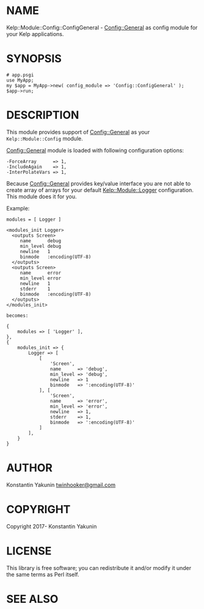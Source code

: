 # NAME

Kelp::Module::Config::ConfigGeneral - [Config::General](https://metacpan.org/pod/Config::General) as config module for your Kelp applications.

# SYNOPSIS

    # app.psgi
    use MyApp;
    my $app = MyApp->new( config_module => 'Config::ConfigGeneral' );
    $app->run;

# DESCRIPTION

This module provides support of [Config::General](https://metacpan.org/pod/Config::General) as your `Kelp::Module::Config` module.

[Config::General](https://metacpan.org/pod/Config::General) module is loaded with following configuration options:

    -ForceArray      => 1,
    -IncludeAgain    => 1,
    -InterPolateVars => 1,

Because [Config::General](https://metacpan.org/pod/Config::General) provides key/value interface you are not able to create array of arrays for your default [Kelp::Module::Logger](https://metacpan.org/pod/Kelp::Module::Logger) configuration. This module does it for you.

Example:

    modules = [ Logger ]
    
    <modules_init Logger>
      <outputs Screen>
         name      debug
         min_level debug
         newline   1
         binmode   :encoding(UTF-8)
      </outputs>
      <outputs Screen>
         name      error
         min_level error
         newline   1
         stderr    1
         binmode   :encoding(UTF-8)
      </outputs>
    </modules_init>

    becomes:

    {
        modules => [ 'Logger' ],
    },
    {
        modules_init => {
            Logger => [
                [
                    'Screen',
                    name      => 'debug',
                    min_level => 'debug',
                    newline   => 1
                    binmode   => ':encoding(UTF-8)'
                ], [
                    'Screen',
                    name      => 'error',
                    min_level => 'error',
                    newline   => 1,
                    stderr    => 1,
                    binmode   => ':encoding(UTF-8)'
                ]
            ],
        }
    }

# AUTHOR

Konstantin Yakunin <twinhooker@gmail.com>

# COPYRIGHT

Copyright 2017- Konstantin Yakunin

# LICENSE

This library is free software; you can redistribute it and/or modify
it under the same terms as Perl itself.

# SEE ALSO
